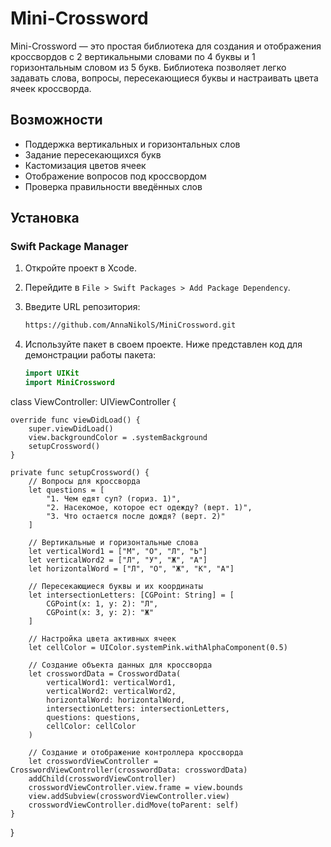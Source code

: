 # Mini-Crossword

Mini-Crossword — это простая библиотека для создания и отображения кроссвордов c 2 вертикальными словами по 4 буквы и 1 горизонтальным словом из 5 букв. Библиотека позволяет легко задавать слова, вопросы, пересекающиеся буквы и настраивать цвета ячеек кроссворда.

## Возможности

- Поддержка вертикальных и горизонтальных слов
- Задание пересекающихся букв
- Кастомизация цветов ячеек
- Отображение вопросов под кроссвордом
- Проверка правильности введённых слов

## Установка

### Swift Package Manager

1. Откройте проект в Xcode.
2. Перейдите в `File > Swift Packages > Add Package Dependency`.
3. Введите URL репозитория:

   ```bash
   https://github.com/AnnaNikolS/MiniCrossword.git
   
4. Используйте пакет в своем проекте. Ниже представлен код для демонстрации работы пакета:

   ```swift
   import UIKit
   import MiniCrossword

class ViewController: UIViewController {
    
    override func viewDidLoad() {
        super.viewDidLoad()
        view.backgroundColor = .systemBackground
        setupCrossword()
    }
    
    private func setupCrossword() {
        // Вопросы для кроссворда
        let questions = [
            "1. Чем едят суп? (гориз. 1)",
            "2. Насекомое, которое ест одежду? (верт. 1)",
            "3. Что остается после дождя? (верт. 2)"
        ]
        
        // Вертикальные и горизонтальные слова
        let verticalWord1 = ["М", "О", "Л", "Ь"]
        let verticalWord2 = ["Л", "У", "Ж", "А"]
        let horizontalWord = ["Л", "О", "Ж", "К", "А"]
        
        // Пересекающиеся буквы и их координаты
        let intersectionLetters: [CGPoint: String] = [
            CGPoint(x: 1, y: 2): "Л",
            CGPoint(x: 3, y: 2): "Ж"
        ]
        
        // Настройка цвета активных ячеек
        let cellColor = UIColor.systemPink.withAlphaComponent(0.5)
        
        // Создание объекта данных для кроссворда
        let crosswordData = CrosswordData(
            verticalWord1: verticalWord1,
            verticalWord2: verticalWord2,
            horizontalWord: horizontalWord,
            intersectionLetters: intersectionLetters,
            questions: questions,
            cellColor: cellColor
        )
        
        // Создание и отображение контроллера кроссворда
        let crosswordViewController = CrosswordViewController(crosswordData: crosswordData)
        addChild(crosswordViewController)
        crosswordViewController.view.frame = view.bounds
        view.addSubview(crosswordViewController.view)
        crosswordViewController.didMove(toParent: self)
    }
}


